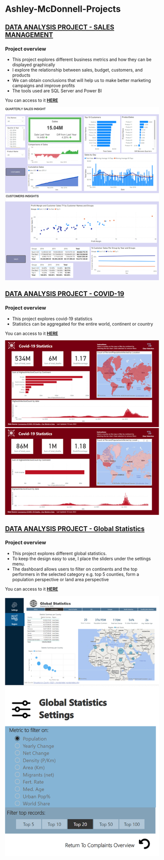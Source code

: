 # Ashley-McDonnell-Projects


## [DATA ANALYSIS PROJECT - SALES MANAGEMENT](https://github.com/ash-mcdi/Ashley-McDonnell-Projects/tree/main/e-commerce%20case%20study/)

### Project overview
* This project explores different business metrics and how they can be displayed graphically
* I explore the relationship between sales, budget, customers, and products
* We can obtain conclusions that will help us to make better marketing campaigns and improve profits
* The tools used are SQL Server and Power BI

You can access to it **[HERE](https://github.com/ash-mcdi/Ashley-McDonnell-Projects/tree/main/e-commerce%20case%20study/)**

![](https://github.com/ash-mcdi/Ashley-McDonnell-Projects/blob/main/e-commerce%20case%20study/Image/e-Commerce-Sales-Insights.PNG)
![](https://github.com/ash-mcdi/Ashley-McDonnell-Projects/blob/main/e-commerce%20case%20study/Image/e-Commerce-Customer-Insights.PNG)



## [DATA ANALYSIS PROJECT - COVID-19](https://roberto121c.github.io/Sales_Management/](https://github.com/ash-mcdi/Ashley-McDonnell-Projects/tree/main/Covid-19))

### Project overview
* This project explores covid-19 statistics
* Statistics can be aggregated for the entire world, continent or country

You can access to it **[HERE](https://github.com/ash-mcdi/Ashley-McDonnell-Projects/tree/main/Covid-19)**

![](https://github.com/ash-mcdi/Ashley-McDonnell-Projects/blob/main/Covid-19/Images/Covid-19_Statistics.PNG)
![](https://github.com/ash-mcdi/Ashley-McDonnell-Projects/blob/main/Covid-19/Images/Covid-19%20Statistics-Country_selected.PNG)


## [DATA ANALYSIS PROJECT - Global Statistics](https://roberto121c.github.io/Sales_Management/](https://github.com/ash-mcdi/Ashley-McDonnell-Projects/tree/main/Global_Statistics))

### Project overview
* This project explores different global statistics.
* To keep the design easy to use, I place the sliders under the settings menu.
* The dashboard allows users to filter on continents and the top performers in the selected category e.g. top 5 counties, form a population perspective or land area perspective

You can access to it **[HERE](https://github.com/ash-mcdi/Ashley-McDonnell-Projects/tree/main/Global_Statistics)**

![](https://github.com/ash-mcdi/Ashley-McDonnell-Projects/blob/main/Global_Statistics/Images/GlobalStatistics_Region_View.PNG)
![](https://github.com/ash-mcdi/Ashley-McDonnell-Projects/blob/main/Global_Statistics/Images/GlobalStatistics_Settings_Page.PNG)
